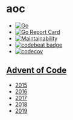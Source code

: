 # aoc


- [![Go](https://github.com/afarbos/aoc/workflows/Go/badge.svg)](https://github.com/afarbos/aoc/actions?query=workflow%3AGo+branch%3Amaster)
- [![Go Report Card](https://goreportcard.com/badge/github.com/afarbos/aoc)](https://goreportcard.com/report/github.com/afarbos/aoc)
- [![Maintainability](https://api.codeclimate.com/v1/badges/3da7115306d7eb4b4b57/maintainability)](https://codeclimate.com/github/afarbos/aoc/maintainability)
- [![codebeat badge](https://codebeat.co/badges/73c7e1e8-bfa2-469d-95e6-d39f80ff8825)](https://codebeat.co/projects/github-com-afarbos-aoc-master)
- [![codecov](https://codecov.io/gh/afarbos/aoc/branch/master/graph/badge.svg)](https://codecov.io/gh/afarbos/aoc)


## [Advent of Code](https://adventofcode.com/)

- [2015](https://adventofcode.com/2015)
- [2016](https://adventofcode.com/2016)
- [2017](https://adventofcode.com/2017)
- [2018](https://adventofcode.com/2018)
- [2019](https://adventofcode.com/2019)
